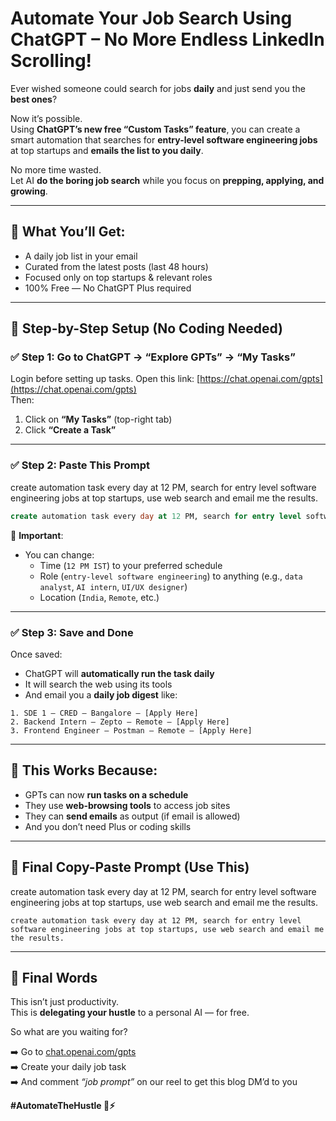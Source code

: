 
# Automate Your Job Search Using ChatGPT – No More Endless LinkedIn Scrolling!

Ever wished someone could search for jobs **daily** and just send you the **best ones**?

Now it’s possible.  
Using **ChatGPT’s new free “Custom Tasks” feature**, you can create a smart automation that searches for **entry-level software engineering jobs** at top startups and **emails the list to you daily**.

No more time wasted.  
Let AI **do the boring job search** while you focus on **prepping, applying, and growing**.

---

## 🎁 What You’ll Get:
- A daily job list in your email
- Curated from the latest posts (last 48 hours)
- Focused only on top startups & relevant roles
- 100% Free — No ChatGPT Plus required

---

## 🧩 Step-by-Step Setup (No Coding Needed)

### ✅ Step 1: Go to ChatGPT → “Explore GPTs” → “My Tasks”  
Login before setting up tasks.
Open this link: [https://chat.openai.com/gpts](https://chat.openai.com/gpts)  
Then:
1. Click on **“My Tasks”** (top-right tab)
2. Click **“Create a Task”**

---

### ✅ Step 2: Paste This Prompt
create automation task every day at 12 PM, search for entry level software engineering jobs at top startups, use web search and email me the results.

```sql
create automation task every day at 12 PM, search for entry level software engineering jobs at top startups, use web search and email me the results.
```

📌 **Important**:
- You can change:
  - Time (`12 PM IST`) to your preferred schedule
  - Role (`entry-level software engineering`) to anything (e.g., `data analyst`, `AI intern`, `UI/UX designer`)
  - Location (`India`, `Remote`, etc.)

---

### ✅ Step 3: Save and Done
Once saved:
- ChatGPT will **automatically run the task daily**
- It will search the web using its tools
- And email you a **daily job digest** like:

```
1. SDE 1 – CRED – Bangalore – [Apply Here]
2. Backend Intern – Zepto – Remote – [Apply Here]
3. Frontend Engineer – Postman – Remote – [Apply Here]
```

---

## 🤖 This Works Because:
- GPTs can now **run tasks on a schedule**
- They use **web-browsing tools** to access job sites
- They can **send emails** as output (if email is allowed)
- And you don’t need Plus or coding skills

---

## 📝 Final Copy-Paste Prompt (Use This)

create automation task every day at 12 PM, search for entry level software engineering jobs at top startups, use web search and email me the results.

```
create automation task every day at 12 PM, search for entry level software engineering jobs at top startups, use web search and email me the results.
```
---

## 🙌 Final Words

This isn’t just productivity.  
This is **delegating your hustle** to a personal AI — for free.

So what are you waiting for?

➡️ Go to [chat.openai.com/gpts](https://chat.openai.com/gpts)  
➡️ Create your daily job task  
➡️ And comment *“job prompt”* on our reel to get this blog DM’d to you

**#AutomateTheHustle 💼⚡**
